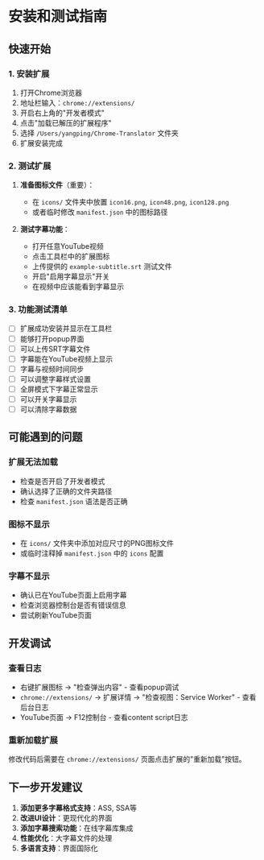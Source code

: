 # 安装和测试指南

## 快速开始

### 1. 安装扩展

1. 打开Chrome浏览器
2. 地址栏输入：`chrome://extensions/`
3. 开启右上角的"开发者模式"
4. 点击"加载已解压的扩展程序"
5. 选择 `/Users/yangping/Chrome-Translator` 文件夹
6. 扩展安装完成

### 2. 测试扩展

1. **准备图标文件**（重要）：
   - 在 `icons/` 文件夹中放置 `icon16.png`, `icon48.png`, `icon128.png`
   - 或者临时修改 `manifest.json` 中的图标路径

2. **测试字幕功能**：
   - 打开任意YouTube视频
   - 点击工具栏中的扩展图标
   - 上传提供的 `example-subtitle.srt` 测试文件
   - 开启"启用字幕显示"开关
   - 在视频中应该能看到字幕显示

### 3. 功能测试清单

- [ ] 扩展成功安装并显示在工具栏
- [ ] 能够打开popup界面
- [ ] 可以上传SRT字幕文件
- [ ] 字幕能在YouTube视频上显示
- [ ] 字幕与视频时间同步
- [ ] 可以调整字幕样式设置
- [ ] 全屏模式下字幕正常显示
- [ ] 可以开关字幕显示
- [ ] 可以清除字幕数据

## 可能遇到的问题

### 扩展无法加载
- 检查是否开启了开发者模式
- 确认选择了正确的文件夹路径
- 检查 `manifest.json` 语法是否正确

### 图标不显示
- 在 `icons/` 文件夹中添加对应尺寸的PNG图标文件
- 或临时注释掉 `manifest.json` 中的 `icons` 配置

### 字幕不显示
- 确认已在YouTube页面上启用字幕
- 检查浏览器控制台是否有错误信息
- 尝试刷新YouTube页面

## 开发调试

### 查看日志
- 右键扩展图标 → "检查弹出内容" - 查看popup调试
- `chrome://extensions/` → 扩展详情 → "检查视图：Service Worker" - 查看后台日志
- YouTube页面 → F12控制台 - 查看content script日志

### 重新加载扩展
修改代码后需要在 `chrome://extensions/` 页面点击扩展的"重新加载"按钮。

## 下一步开发建议

1. **添加更多字幕格式支持**：ASS, SSA等
2. **改进UI设计**：更现代化的界面
3. **添加字幕搜索功能**：在线字幕库集成
4. **性能优化**：大字幕文件的处理
5. **多语言支持**：界面国际化